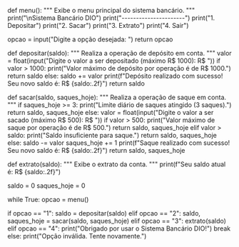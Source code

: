 def menu():
  """
  Exibe o menu principal do sistema bancário.
  """
  print("\nSistema Bancário DIO")
  print("----------------------")
  print("1. Depositar")
  print("2. Sacar")
  print("3. Extrato")
  print("4. Sair")

  opcao = input("Digite a opção desejada: ")
  return opcao

def depositar(saldo):
  """
  Realiza a operação de depósito em conta.
  """
  valor = float(input("Digite o valor a ser depositado (máximo R$ 1000): R$ "))
  if valor > 1000:
    print("Valor máximo de depósito por operação é de R$ 1000.")
    return saldo
  else:
    saldo += valor
    print(f"Depósito realizado com sucesso! Seu novo saldo é: R$ {saldo:.2f}")
    return saldo

def sacar(saldo, saques_hoje):
  """
  Realiza a operação de saque em conta.
  """
  if saques_hoje >= 3:
    print("Limite diário de saques atingido (3 saques).")
    return saldo, saques_hoje
  else:
    valor = float(input("Digite o valor a ser sacado (máximo R$ 500): R$ "))
    if valor > 500:
      print("Valor máximo de saque por operação é de R$ 500.")
      return saldo, saques_hoje
    elif valor > saldo:
      print("Saldo insuficiente para saque.")
      return saldo, saques_hoje
    else:
      saldo -= valor
      saques_hoje += 1
      print(f"Saque realizado com sucesso! Seu novo saldo é: R$ {saldo:.2f}")
      return saldo, saques_hoje

def extrato(saldo):
  """
  Exibe o extrato da conta.
  """
  print(f"Seu saldo atual é: R$ {saldo:.2f}")

saldo = 0
saques_hoje = 0

while True:
  opcao = menu()

  if opcao == "1":
    saldo = depositar(saldo)
  elif opcao == "2":
    saldo, saques_hoje = sacar(saldo, saques_hoje)
  elif opcao == "3":
    extrato(saldo)
  elif opcao == "4":
    print("Obrigado por usar o Sistema Bancário DIO!")
    break
  else:
   print("Opção inválida. Tente novamente.")
